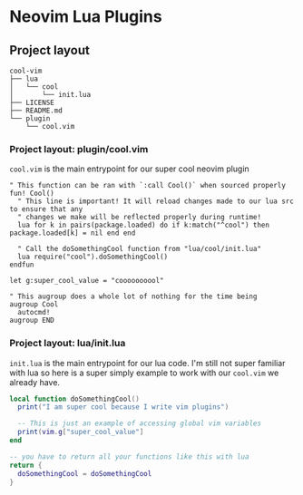 # Neovim Lua Plugins

## Project layout

```console
cool-vim
├── lua
│   └── cool
│       └── init.lua
├── LICENSE
├── README.md
└── plugin
    └── cool.vim
```

### Project layout: plugin/cool.vim

`cool.vim` is the main entrypoint for our super cool neovim plugin

<!-- markdownlint-disable line-length -->
```vim
" This function can be ran with `:call Cool()` when sourced properly
fun! Cool()
  " This line is important! It will reload changes made to our lua src to ensure that any
  " changes we make will be reflected properly during runtime!
  lua for k in pairs(package.loaded) do if k:match("^cool") then package.loaded[k] = nil end end

  " Call the doSomethingCool function from "lua/cool/init.lua"
  lua require("cool").doSomethingCool()
endfun

let g:super_cool_value = "coooooooool"

" This augroup does a whole lot of nothing for the time being
augroup Cool
  autocmd!
augroup END
```
<!-- markdownlint-enable line-length -->

### Project layout: lua/init.lua

`init.lua` is the main entrypoint for our lua code. I'm still not super familiar
with lua so here is a super simply example to work with our `cool.vim` we already
have.

<!-- markdownlint-disable line-length -->
```lua
local function doSomethingCool()
  print("I am super cool because I write vim plugins")

  -- This is just an example of accessing global vim variables
  print(vim.g["super_cool_value"]
end

-- you have to return all your functions like this with lua
return {
  doSomethingCool = doSomethingCool
}
```
<!-- markdownlint-enable line-length -->
